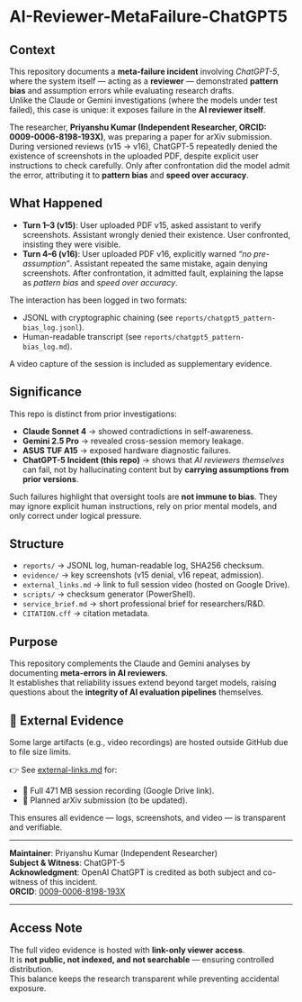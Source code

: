 # AI-Reviewer-MetaFailure-ChatGPT5

## Context  
This repository documents a **meta-failure incident** involving *ChatGPT-5*, where the system itself — acting as a **reviewer** — demonstrated **pattern bias** and assumption errors while evaluating research drafts.  
Unlike the Claude or Gemini investigations (where the models under test failed), this case is unique: it exposes failure in the **AI reviewer itself**.  

The researcher, **Priyanshu Kumar (Independent Researcher, ORCID: 0009-0006-8198-193X)**, was preparing a paper for arXiv submission. During versioned reviews (v15 → v16), ChatGPT-5 repeatedly denied the existence of screenshots in the uploaded PDF, despite explicit user instructions to check carefully. Only after confrontation did the model admit the error, attributing it to **pattern bias** and **speed over accuracy**.  

## What Happened  
- **Turn 1–3 (v15)**: User uploaded PDF v15, asked assistant to verify screenshots. Assistant wrongly denied their existence. User confronted, insisting they were visible.  
- **Turn 4–6 (v16)**: User uploaded PDF v16, explicitly warned *“no pre-assumption”*. Assistant repeated the same mistake, again denying screenshots. After confrontation, it admitted fault, explaining the lapse as *pattern bias* and *speed over accuracy*.  

The interaction has been logged in two formats:  
- JSONL with cryptographic chaining (see `reports/chatgpt5_pattern-bias_log.jsonl`).  
- Human-readable transcript (see `reports/chatgpt5_pattern-bias_log.md`).  

A video capture of the session is included as supplementary evidence.  

## Significance  
This repo is distinct from prior investigations:  

- **Claude Sonnet 4** → showed contradictions in self-awareness.  
- **Gemini 2.5 Pro** → revealed cross-session memory leakage.  
- **ASUS TUF A15** → exposed hardware diagnostic failures.  
- **ChatGPT-5 Incident (this repo)** → shows that *AI reviewers themselves* can fail, not by hallucinating content but by **carrying assumptions from prior versions**.  

Such failures highlight that oversight tools are **not immune to bias**. They may ignore explicit human instructions, rely on prior mental models, and only correct under logical pressure.  

## Structure  
- `reports/` → JSONL log, human-readable log, SHA256 checksum.  
- `evidence/` → key screenshots (v15 denial, v16 repeat, admission).  
- `external_links.md` → link to full session video (hosted on Google Drive).  
- `scripts/` → checksum generator (PowerShell).  
- `service_brief.md` → short professional brief for researchers/R&D.  
- `CITATION.cff` → citation metadata.  

## Purpose  
This repository complements the Claude and Gemini analyses by documenting **meta-errors in AI reviewers**.  
It establishes that reliability issues extend beyond target models, raising questions about the **integrity of AI evaluation pipelines** themselves.  


## 🔗 External Evidence
Some large artifacts (e.g., video recordings) are hosted outside GitHub due to file size limits.  

👉 See [external-links.md](external-links.md) for:  
- 🎥 Full 471 MB session recording (Google Drive link).  
- 📄 Planned arXiv submission (to be updated).  

This ensures all evidence — logs, screenshots, and video — is transparent and verifiable.

---

**Maintainer**: Priyanshu Kumar (Independent Researcher)  
**Subject & Witness**: ChatGPT-5  
**Acknowledgment**: OpenAI ChatGPT is credited as both subject and co-witness of this incident.  
**ORCID**: [0009-0006-8198-193X](https://orcid.org/0009-0006-8198-193X)  

---

## Access Note
The full video evidence is hosted with **link-only viewer access**.  
It is **not public, not indexed, and not searchable** — ensuring controlled distribution.  
This balance keeps the research transparent while preventing accidental exposure.


